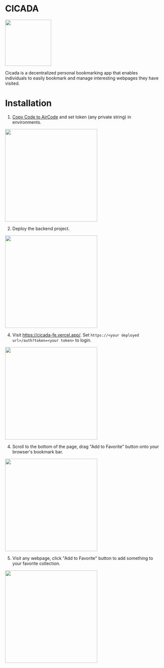 # CICADA

<img src="https://pkxfpp.hk.aircodecdn.com/noun-origami-cicada-1572394.1690266256879_gbh9itgdkn.svg" width="150">

Cicada is a decentralized personal bookmarking app that enables individuals to easily bookmark and manage interesting webpages they have visited.

# Installation

1. [Copy Code to AirCode](https://aircode.io/dashboard?share_shareId=w6uizm6x3c&share_name=cicada&share_runtime=node/v16) and set token (any private string) in environments.

<img src="https://pkxfpp.hk.aircodecdn.com/1689834236189.1689834293088_yu16pyq1g1.jpg" width="300">

2. Deploy the backend project.

<img src="https://pkxfpp.hk.aircodecdn.com/-1.1690270786099_gju83adv7q6.png" width="300">

4. Visit https://cicada-fe.vercel.app/. Set `https://<your deployed url>/auth?token=<your token>` to login.

<img src="https://pkxfpp.hk.aircodecdn.com/1689834533762.1689834549424_ij0nb9jjkme.jpg" width="300">

4. Scroll to the bottom of the page, drag "Add to Favorite" button onto your browser's bookmark bar.

<img src="https://pkxfpp.hk.aircodecdn.com/Jul-20-202314-45-40.1689835607581_ffvq1uetiw.gif" width="300">

5. Visit any webpage, click "Add to Favorite" button to add something to your favorite collection.

<img src="https://pkxfpp.hk.aircodecdn.com/Jul-20-202314-49-57.1689835859647_4x8mw4s4g3l.gif" width="300">

